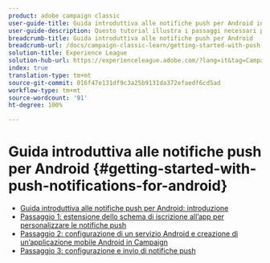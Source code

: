 ```yaml
---
product: adobe campaign classic
user-guide-title: Guida introduttiva alle notifiche push per Android in Campaign Classic
user-guide-description: Questo tutorial illustra i passaggi necessari per inviare notifiche push da Adobe Campaign a un’app Android.
breadcrumb-title: Guida introduttiva alle notifiche push per Android
breadcrumb-url: /docs/campaign-classic-learn/getting-started-with-push-notifications-for-android/introduction.html
solution-title: Experience League
solution-hub-url: https://experienceleague.adobe.com/?lang=it&tag=Campaign+Classic&tag=Campaign+Classic#recommended/solutions/campaign
index: true
translation-type: tm+mt
source-git-commit: 016f47e131df9c3a25b9131da372efaedf6cd5ad
workflow-type: tm+mt
source-wordcount: '91'
ht-degree: 100%

---
```



# Guida introduttiva alle notifiche push per Android {#getting-started-with-push-notifications-for-android}

+ [Guida introduttiva alle notifiche push per Android: introduzione](/help/tutorial-getting-started-with-push-notifications-for-android/introduction.md)
+ [Passaggio 1: estensione dello schema di iscrizione all’app per personalizzare le notifiche push](/help/tutorial-getting-started-with-push-notifications-for-android/extending-the-app-subscription-schema.md)
+ [Passaggio 2: configurazione di un servizio Android e creazione di un’applicazione mobile Android in Campaign](/help/tutorial-getting-started-with-push-notifications-for-android/configuring-an-android-service-in-campaign.md)
+ [Passaggio 3: configurazione e invio di notifiche push](/help/tutorial-getting-started-with-push-notifications-for-android/configuring-and-sending-push-notifications.md)
